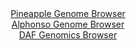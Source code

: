 <div id="Pineapple_Genome_Browser" align="center">
  <a href="https://igv.org/app/?sessionURL=blob:zZJra9swFIb_i6BlA8fX2q4NZSRp0nlZ2zSJk7WlGMWWbS225ElyLg357zsrG_uyQvNhYyDE0UGX93317NGaCEk5QyGydcvVLQtpSJZ8M8V1U5EbXBOJwhxXkmhIkJwIwlKCwj3KsVQ4nnyGk6VSjQwNg6qmU2NWcF06Oq7xM2d4I_WU10afVxVecoEVF9LoCbzmBi3WnQ1Z4qbR4W1Hd40MK2zgqik5k9xoCCuSDdyX_GolBWG8JkndVoq.CEhAD2jM9Bx_6C6m3TQlUo7ILsouuqOoO3cG8cOV13.Ibz8uYm9xOqUFw6oV5CK6ji_JjX1i9.53s2X_LuYn9nB8FT34bjmGcnPiXJ4Otg0VRF5YvnXuuJbneRAPZRnZ_k_OYdAj3V.ls1sZRM5ceV9Z3MzVuNf3s57VvY9e8X3QUMXTFmhAaSn80DI1x_Q01_Y6P0rrXDPNANIRnKLw8UlDSuB0Bdsf90jtGmAGSfKtfcFHQ1xkRKCwE5imbwWB7Z75Z2YQWAdtj1pR_b1oh_Ek8E27a9tektNKAdBZIlkjdcyYvk5zvXg.MksHGPp0Piz5ODbns7zXytl0VbT5aBU0d69SBI._fCBYfYumf8LdW4ToanksbJPpCCKaDUq8er42oZx4MI0GX6phtL1sz9I_huSD5eMCyrmosYL90IHlT.rWWFDMFDTWVNIlrajaLSBLvkGhZTsAL0p5xYFGJIrlO1MzNcs13_.G1Dk8Hb4D">Pineapple Genome Browser</a>
</div>
<div id="Alphonso_Genome_Browser" align="center">
  <a href="https://igv.org/app/?sessionURL=blob:zZRRa9swFIX_i6BlA8eW7NquDWVkadqGNkubzg1JKUa2ZVuNLbmSYjcN.e9TwsZeOmgeNgZ6kC6S7jlHH9qAlghJOQMhsE3kmggBA8iSd_e4biryDddEgjDHlSQGECQngrCUgHADciwVjqY3.mSpVCNDy6Kq6dWYFdyUjolr_MYZ7qSZ8toa8KrCCRdYcSGtrwK33KJF2.tIgpvG1L0d07UyrLCFq6bkTHKrIayIO31f_KsUF4TxmsT1qlJ0LyDWerTGzMzxl_7svp.mRMprsh5lZ_3rUf_BGUaLS2.wiCZXs8ibHd_TgmG1EuRsuOSLVzq4taPRdHrrTpzb7Fk5Ke2q7sg5Px6.NlQQeYZ8dOq4yHMDHQxlGXn9nzzrQQ_07c0u0bOfDheDK6dkdJkEtc2LUjRz.J5vD4KtASqerjQHIC2FHyJoONAzXNvr7abo1IBwl47gFISPTwZQAqdLvf1xA9S60bQASV5We3AMwEVGBAh7AYQ.CgLbPfFPYBCgrbEBK1H9vWgvomngQ7tv216c00pplLNYskaamDGzTXOzeDswywt6eSrQsKzHL8F6mF5FR_bFXCywPZFE_iFNA.jm.wfUVj.i6Z9w9xEhpkoOhY2qdna3vIvm3xM.H437D93L88n5Q.OP5._Gs_t9Dosm56LGSu_XFb38yVuLBcVM6UJLJU1oRdV6plPkHQiR7WhsQcorrjkEokg.QQMayIWff.PpbJ.2PwA-">Alphonso Genome Browser</a>
</div>


<div id="DAF_Genomics_Browser" align="center">
  <a href="https://igv.org/app/?sessionURL=blob:tZHtatswGIXvRbD.8pdkx44NYXhZsmVJtyXBNWspQZXlWEyWPElu2oTc.4TXMdgoY9CBJCTej3P0PidwT5VmUoAMIA.OPAiBA3QjD1vcdpx.xC3VIKsx19QBitZUUUEoyE6gxtrgYrOylY0xnc58v8K1u6dCtoxoT4ce7lwte9NQm.oiD7f4KAU.aI_I1iYb7GPeNVJo6WNCqNZu4HdU7HcHbI.fsd3Qku7anhs2qO6sCWus8mps3TJR0Ye_GPkPynax13m5zYf6JX1cVJN8ucivwllx_S6eXhef3pdFXF5s2V5g0ys6kcsP6VU97zhajqfrqdoE.Sp9c8nTz4tX4duL2UPHFNUTmMBxOIJxgsDZAVyS3iIApFEwg5GToLGDosh9uoaj2M5ASQaym1sHGIXJV5t.cwLmsbOggKbf.oGZA6SqqAKZmwZBAtMUjaIkCtIUnp0T6BV_YZLzYpMmAcoRir073Fr9mvFhfFboz.BLYfyts93_imkWlXer4rI5MkHW5Xp8LOdfZLPIp5I8g8kBz36rlqrFxoZ.PJ.gYG7VWirMLyrh.fb8HQ--">DAF Genomics Browser</a>
</div>
